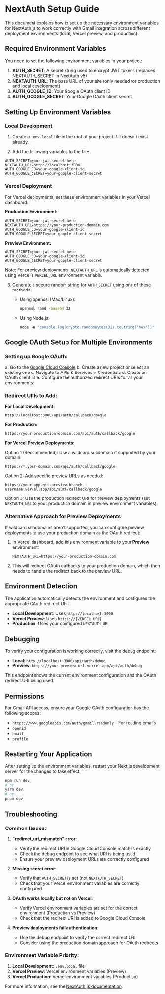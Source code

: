# NextAuth Setup Guide

This document explains how to set up the necessary environment variables for NextAuth.js to work correctly with Gmail integration across different deployment environments (local, Vercel preview, and production).

## Required Environment Variables

You need to set the following environment variables in your project:

1. **AUTH_SECRET**: A secret string used to encrypt JWT tokens (replaces NEXTAUTH_SECRET in NextAuth v5)
2. **NEXTAUTH_URL**: The base URL of your site (only needed for production and local development)
3. **AUTH_GOOGLE_ID**: Your Google OAuth client ID
4. **AUTH_GOOGLE_SECRET**: Your Google OAuth client secret

## Setting Up Environment Variables

### Local Development

1. Create a `.env.local` file in the root of your project if it doesn't exist already.

2. Add the following variables to the file:

```
AUTH_SECRET=your-jwt-secret-here
NEXTAUTH_URL=http://localhost:3000
AUTH_GOOGLE_ID=your-google-client-id
AUTH_GOOGLE_SECRET=your-google-client-secret
```

### Vercel Deployment

For Vercel deployments, set these environment variables in your Vercel dashboard:

**Production Environment:**

```
AUTH_SECRET=your-jwt-secret-here
NEXTAUTH_URL=https://your-production-domain.com
AUTH_GOOGLE_ID=your-google-client-id
AUTH_GOOGLE_SECRET=your-google-client-secret
```

**Preview Environment:**

```
AUTH_SECRET=your-jwt-secret-here
AUTH_GOOGLE_ID=your-google-client-id
AUTH_GOOGLE_SECRET=your-google-client-secret
```

Note: For preview deployments, `NEXTAUTH_URL` is automatically detected using Vercel's `VERCEL_URL` environment variable.

3. Generate a secure random string for `AUTH_SECRET` using one of these methods:

   - Using openssl (Mac/Linux):
     ```bash
     openssl rand -base64 32
     ```
   - Using Node.js:
     ```javascript
     node -e "console.log(crypto.randomBytes(32).toString('hex'))"
     ```

## Google OAuth Setup for Multiple Environments

### Setting up Google OAuth:

a. Go to the [Google Cloud Console](https://console.cloud.google.com/)
b. Create a new project or select an existing one
c. Navigate to APIs & Services > Credentials
d. Create an OAuth client ID
e. Configure the authorized redirect URIs for all your environments:

### Redirect URIs to Add:

**For Local Development:**

```
http://localhost:3000/api/auth/callback/google
```

**For Production:**

```
https://your-production-domain.com/api/auth/callback/google
```

**For Vercel Preview Deployments:**

Option 1 (Recommended): Use a wildcard subdomain if supported by your domain:

```
https://*.your-domain.com/api/auth/callback/google
```

Option 2: Add specific preview URLs as needed:

```
https://your-app-git-preview-branch-username.vercel.app/api/auth/callback/google
```

Option 3: Use the production redirect URI for preview deployments (set `NEXTAUTH_URL` to your production domain in preview environment variables).

### Alternative Approach for Preview Deployments

If wildcard subdomains aren't supported, you can configure preview deployments to use your production domain as the OAuth redirect:

1. In Vercel dashboard, add this environment variable to your **Preview** environment:

   ```
   NEXTAUTH_URL=https://your-production-domain.com
   ```

2. This will redirect OAuth callbacks to your production domain, which then needs to handle the redirect back to the preview URL.

## Environment Detection

The application automatically detects the environment and configures the appropriate OAuth redirect URI:

- **Local Development**: Uses `http://localhost:3000`
- **Vercel Preview**: Uses `https://{VERCEL_URL}`
- **Production**: Uses your configured `NEXTAUTH_URL`

## Debugging

To verify your configuration is working correctly, visit the debug endpoint:

- **Local**: `http://localhost:3000/api/auth/debug`
- **Preview**: `https://your-preview-url.vercel.app/api/auth/debug`

This endpoint shows the current environment configuration and the OAuth redirect URI being used.

## Permissions

For Gmail API access, ensure your Google OAuth configuration has the following scopes:

- `https://www.googleapis.com/auth/gmail.readonly` - For reading emails
- `openid`
- `email`
- `profile`

## Restarting Your Application

After setting up the environment variables, restart your Next.js development server for the changes to take effect:

```bash
npm run dev
# or
yarn dev
# or
pnpm dev
```

## Troubleshooting

### Common Issues:

1. **"redirect_uri_mismatch" error**:

   - Verify the redirect URI in Google Cloud Console matches exactly
   - Check the debug endpoint to see what URI is being used
   - Ensure your preview deployment URLs are correctly configured

2. **Missing secret error**:

   - Verify that `AUTH_SECRET` is set (not `NEXTAUTH_SECRET`)
   - Check that your Vercel environment variables are correctly configured

3. **OAuth works locally but not on Vercel**:

   - Verify Vercel environment variables are set for the correct environment (Production vs Preview)
   - Check that the redirect URI is added to Google Cloud Console

4. **Preview deployments fail authentication**:
   - Use the debug endpoint to verify the correct redirect URI
   - Consider using the production domain approach for OAuth redirects

### Environment Variable Priority:

1. **Local Development**: `.env.local` file
2. **Vercel Preview**: Vercel environment variables (Preview)
3. **Vercel Production**: Vercel environment variables (Production)

For more information, see the [NextAuth.js documentation](https://next-auth.js.org/configuration/options).
